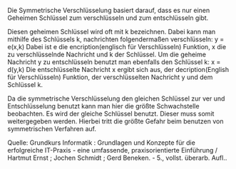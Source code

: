Die Symmetrische Verschlüsselung basiert darauf, dass es nur einen Geheimen Schlüssel zum verschlüsseln und zum entschlüsseln gibt.

Diesen geheimen Schlüssel wird oft mit k bezeichnen. 
Dabei kann man mithilfe des Schlüssels k, nachrichten folgendermaßen verschlüsseln: 
y = e(x,k)
Dabei ist e die encription(englisch für Verschlüsseln) Funktion, x die zu verschlüsselnde Nachricht und k der Schlüssel.
Um die geheime Nachricht y zu entschlüsseln benutzt man ebenfalls den Schlüssel k:
x = d(y,k)
Die entschlüsselte Nachricht x ergibt sich aus, der decription(English für Verschlüsseln) Funktion, der verschlüsselten Nachricht y und dem Schlüssel k.

Da die symmetrische Verschlüsselung den gleichen Schlüssel zur ver und Entschlüsselung benutzt kann man hier die größte Schwachstelle beobachten.
Es wird der gleiche Schlüssel benutzt. Dieser muss somit weitergegeben werden. Hierbei tritt die größte Gefahr beim benutzen von symmetrischen Verfahren auf.

Quelle: Grundkurs Informatik : Grundlagen und Konzepte für die erfolgreiche IT-Praxis - eine umfassende, praxisorientierte Einführung / Hartmut Ernst ; Jochen Schmidt ; Gerd Beneken. - 5., vollst. überarb. Aufl..
